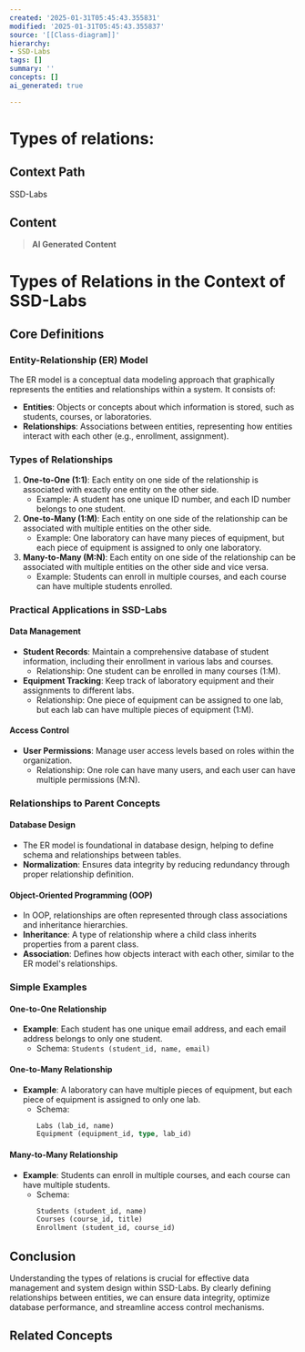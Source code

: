 ```yaml
---
created: '2025-01-31T05:45:43.355831'
modified: '2025-01-31T05:45:43.355837'
source: '[[Class-diagram]]'
hierarchy:
- SSD-Labs
tags: []
summary: ''
concepts: []
ai_generated: true

---
```


# Types of relations:

## Context Path
SSD-Labs

## Content
> **AI Generated Content**
 # Types of Relations in the Context of SSD-Labs

## Core Definitions

### Entity-Relationship (ER) Model
The ER model is a conceptual data modeling approach that graphically represents the entities and relationships within a system. It consists of:
- **Entities**: Objects or concepts about which information is stored, such as students, courses, or laboratories.
- **Relationships**: Associations between entities, representing how entities interact with each other (e.g., enrollment, assignment).

### Types of Relationships
1. **One-to-One (1:1)**: Each entity on one side of the relationship is associated with exactly one entity on the other side.
   - Example: A student has one unique ID number, and each ID number belongs to one student.
2. **One-to-Many (1:M)**: Each entity on one side of the relationship can be associated with multiple entities on the other side.
   - Example: One laboratory can have many pieces of equipment, but each piece of equipment is assigned to only one laboratory.
3. **Many-to-Many (M:N)**: Each entity on one side of the relationship can be associated with multiple entities on the other side and vice versa.
   - Example: Students can enroll in multiple courses, and each course can have multiple students enrolled.

### Practical Applications in SSD-Labs

#### Data Management
- **Student Records**: Maintain a comprehensive database of student information, including their enrollment in various labs and courses.
  - Relationship: One student can be enrolled in many courses (1:M).
- **Equipment Tracking**: Keep track of laboratory equipment and their assignments to different labs.
  - Relationship: One piece of equipment can be assigned to one lab, but each lab can have multiple pieces of equipment (1:M).

#### Access Control
- **User Permissions**: Manage user access levels based on roles within the organization.
  - Relationship: One role can have many users, and each user can have multiple permissions (M:N).

### Relationships to Parent Concepts

#### Database Design
- The ER model is foundational in database design, helping to define schema and relationships between tables.
- **Normalization**: Ensures data integrity by reducing redundancy through proper relationship definition.

#### Object-Oriented Programming (OOP)
- In OOP, relationships are often represented through class associations and inheritance hierarchies.
- **Inheritance**: A type of relationship where a child class inherits properties from a parent class.
- **Association**: Defines how objects interact with each other, similar to the ER model's relationships.

### Simple Examples

#### One-to-One Relationship
- **Example**: Each student has one unique email address, and each email address belongs to only one student.
  - Schema: `Students (student_id, name, email)`

#### One-to-Many Relationship
- **Example**: A laboratory can have multiple pieces of equipment, but each piece of equipment is assigned to only one lab.
  - Schema:
    ```sql
    Labs (lab_id, name)
    Equipment (equipment_id, type, lab_id)
    ```

#### Many-to-Many Relationship
- **Example**: Students can enroll in multiple courses, and each course can have multiple students.
  - Schema:
    ```sql
    Students (student_id, name)
    Courses (course_id, title)
    Enrollment (student_id, course_id)
    ```

## Conclusion
Understanding the types of relations is crucial for effective data management and system design within SSD-Labs. By clearly defining relationships between entities, we can ensure data integrity, optimize database performance, and streamline access control mechanisms.

## Related Concepts
